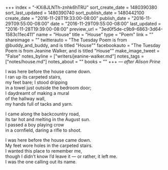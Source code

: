 +++
index = "-KXi8JLNTh-znhk6hTRU"
sort_create_date = 1480390380
sort_last_updated = 1480390740
sort_publish_date = 1480442100
create_date = "2016-11-28T19:33:00-08:00"
publish_date = "2016-11-29T09:55:00-08:00"
date = "2016-11-29T09:55:00-08:00"
last_updated = "2016-11-28T19:39:00-08:00"
preview_url = "3ed0f5de-c9b9-6863-3d64-1583c11ec411"
name = "House"
title = "House"
type = "Poem"
link = ""
shareimage = ""
twitterauto = "The Tuesday Poem is from @buddy_and_buddy, and is titled \"House\""
facebookauto = "The Tuesday Poem is from Jeanine Walker, and is titled \"House\""
make_image_tweet = "False"
notes_byline = ["writers/jeanine-walker.md"]
notes_tags = ["notes/house.md"]
notes_about = ""
books = ""
+++
&mdash; _after Alison Prine_

I was here before the house came down. <br>
I ran up its carpeted stairs,<br>
my feet bare; I stood dripping<br>
in a towel just outside the bedroom door;<br>
I daydreamt of making a mural<br>
of the hallway wall,<br>
my hands full of tacks and yarn.

I came along the backcountry road,<br>
its tar hot and melting in the August sun.<br>
I passed a boy playing crow<br>
in a cornfield, daring a rifle to shoot.

I was here before the house came down.<br>
My feet wore holes in the carpeted stairs.<br>
I wanted this place to remember me,<br>
though I didn’t know I’d leave it &mdash;
or rather, it left me.<br>
I was the one calling out its name.
